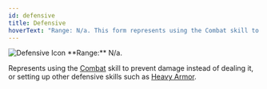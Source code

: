 ```yaml
---
id: defensive
title: Defensive
hoverText: "Range: N/a. This form represents using the Combat skill to prevent damage instead of dealing it, or setting up other defensive skills such as Heavy Armor."
---
```


<img src="/icons/defensive.svg" alt="Defensive Icon" />
**Range:** N/a.

Represents using the [Combat](/docs/all/skill-lines/combat) skill to prevent damage instead of dealing it, or setting up other defensive skills such as [Heavy Armor](/docs/all/skill-lines/warrior/heavy-armor).
